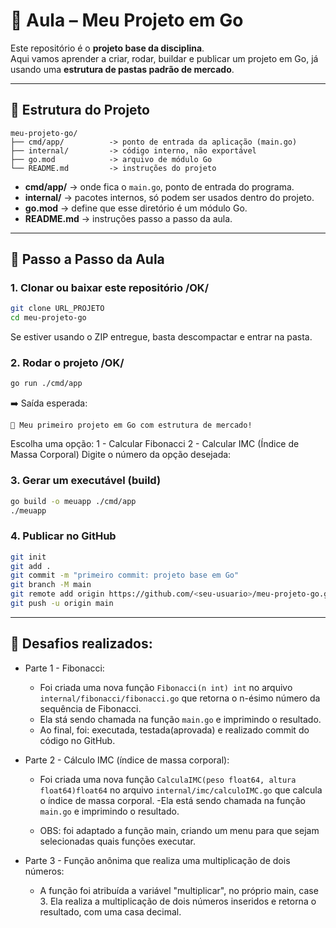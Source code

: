 # 📘 Aula – Meu Projeto em Go

Este repositório é o **projeto base da disciplina**.  
Aqui vamos aprender a criar, rodar, buildar e publicar um projeto em Go, já usando uma **estrutura de pastas padrão de mercado**.

---

## 📂 Estrutura do Projeto
```
meu-projeto-go/
├── cmd/app/          -> ponto de entrada da aplicação (main.go)
├── internal/         -> código interno, não exportável
├── go.mod            -> arquivo de módulo Go
└── README.md         -> instruções do projeto
```

- **cmd/app/** → onde fica o `main.go`, ponto de entrada do programa.  
- **internal/** → pacotes internos, só podem ser usados dentro do projeto.  
- **go.mod** → define que esse diretório é um módulo Go.  
- **README.md** → instruções passo a passo da aula.  

---

## 🚀 Passo a Passo da Aula

### 1. Clonar ou baixar este repositório /OK/
```bash
git clone URL_PROJETO
cd meu-projeto-go
```

Se estiver usando o ZIP entregue, basta descompactar e entrar na pasta.

### 2. Rodar o projeto /OK/
```bash
go run ./cmd/app
```

➡️ Saída esperada:
```
🚀 Meu primeiro projeto em Go com estrutura de mercado!

```
Escolha uma opção:
1 - Calcular Fibonacci
2 - Calcular IMC (Índice de Massa Corporal)
Digite o número da opção desejada:

### 3. Gerar um executável (build)
```bash
go build -o meuapp ./cmd/app
./meuapp
```

### 4. Publicar no GitHub
```bash
git init
git add .
git commit -m "primeiro commit: projeto base em Go"
git branch -M main
git remote add origin https://github.com/<seu-usuario>/meu-projeto-go.git
git push -u origin main
```

---

## 🎯 Desafios realizados:
- Parte 1 - Fibonacci:  
  - Foi criada uma nova função `Fibonacci(n int) int` no arquivo `internal/fibonacci/fibonacci.go` que retorna o n-ésimo número da sequência de Fibonacci.
  - Ela stá sendo chamada na função `main.go` e imprimindo o resultado.
  - Ao final, foi: executada, testada(aprovada) e realizado commit do código no GitHub.

- Parte 2 - Cálculo IMC (índice de massa corporal):
  - Foi criada uma nova função `CalculaIMC(peso float64, altura float64)float64` no arquivo `internal/imc/calculoIMC.go` que calcula o índice de massa corporal.
  -Ela está sendo chamada na função `main.go` e imprimindo o resultado.

  - OBS: foi adaptado a função main, criando um menu para que sejam selecionadas quais funções executar.

- Parte 3 - Função anônima que realiza uma multiplicação de dois números:
  - A função foi atribuída a variável "multiplicar", no próprio main, case 3. Ela realiza a multiplicação de dois números inseridos e retorna o resultado, com uma casa decimal. 